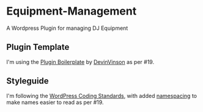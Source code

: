 # Equipment-Management
A Wordpress Plugin for managing DJ Equipment

## Plugin Template
I'm using the [Plugin Boilerplate](http://wppb.io/) by [DevinVinson](https://github.com/DevinVinson) as per #19.

## Styleguide
I'm following the [WordPress Coding Standards](https://make.wordpress.org/core/handbook/best-practices/coding-standards/), with added [namespacing](https://torquemag.io/2015/01/using-namespaces-wordpress-development/) to make names easier to read as per #19.
